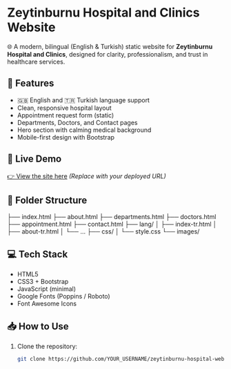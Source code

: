 # Zeytinburnu Hospital and Clinics Website

🌐 A modern, bilingual (English & Turkish) static website for **Zeytinburnu Hospital and Clinics**, designed for clarity, professionalism, and trust in healthcare services.

## 🔧 Features

- 🇬🇧 English and 🇹🇷 Turkish language support
- Clean, responsive hospital layout
- Appointment request form (static)
- Departments, Doctors, and Contact pages
- Hero section with calming medical background
- Mobile-first design with Bootstrap

## 🚀 Live Demo
[👉 View the site here](#) *(Replace with your deployed URL)*

## 📁 Folder Structure

├── index.html
├── about.html
├── departments.html
├── doctors.html
├── appointment.html
├── contact.html
├── lang/
│   ├── index-tr.html
│   ├── about-tr.html
│   └── …
├── css/
│   └── style.css
└── images/
## 💻 Tech Stack

- HTML5
- CSS3 + Bootstrap
- JavaScript (minimal)
- Google Fonts (Poppins / Roboto)
- Font Awesome Icons

## 📥 How to Use

1. Clone the repository:
   ```bash
   git clone https://github.com/YOUR_USERNAME/zeytinburnu-hospital-website.git
